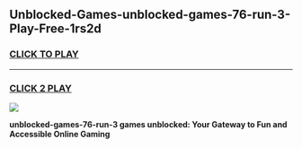 
## Unblocked-Games-unblocked-games-76-run-3-Play-Free-1rs2d
<h3>
<a href="https://premium76.site?title=unblocked-games-76-run-3&ref=21A">CLICK TO PLAY</a></h3>
<hr>

<h3>
<a href="https://premium76.site?title=unblocked-games-76-run-3&ref=21A">CLICK 2 PLAY</a>
  
</h3>

<a href="https://premium76.site?title=unblocked-games-76-run-3&ref=21A"><img src="https://clearcache.store/games.png"></a>


**unblocked-games-76-run-3 games unblocked: Your Gateway to Fun and Accessible Online Gaming**
